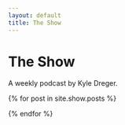 ```yaml
---
layout: default
title: The Show
---
```

# The Show
A weekly podcast by Kyle Dreger.

{% for post in site.show.posts %}

{% endfor %}
